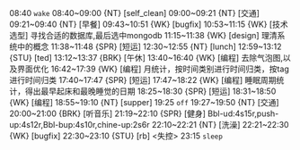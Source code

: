 08:40 `wake`
08:40~09:00 {NT} [self_clean]
09:00~09:21 {NT} [交通]
09:21~09:40 {NT} [早餐]
09:43~10:51 {WK} [bugfix] <WA>
10:53~11:15 {WK} [技术选型] <life-time-tracker> 寻找合适的数据库,最后选中mongodb
11:15~11:38 {WK} [design] <life-time-tracker> 理清系统中的概念
11:38~11:48 {SPR} [短运]
12:30~12:55 {NT} [lunch]
12:59~13:12 {STU} [ted] <OTD>
13:12~13:37 {BRK} [午休]
13:40~16:40 {WK} [编程] <WA> 去除气泡图,以及界面优化
16:42~17:39 {WK} [编程] <life-time-tracker> 月统计，按时间类别进行时间归类，按tag进行时间归类
17:40~17:47 {SPR} [短运]
17:47~18:22 {WK} [编程] <life-time-tracker> 睡眠周期统计，得出最早起床和最晚睡觉的日期
18:25~18:30 {SPR} [短运]
18:31~18:50 {WK} [编程] <life-time-tracker>
18:55~19:10 {NT} [supper]
19:25 `off`
19:27~19:50 {NT} [交通]
20:00~21:00 {BRK} [听音乐]
21:19~22:10 {SPR} [健身] Bbl-ud:4s15r,push-up:4s12r,Bbl-bup:4s10r,chine-up:2s6r
22:10~22:21 {NT} [洗澡]
22:21~22:30 {WK} [bugfix] <life-time-tracker>
22:30~23:10 {STU} [rb] <失控>
23:15 `sleep`